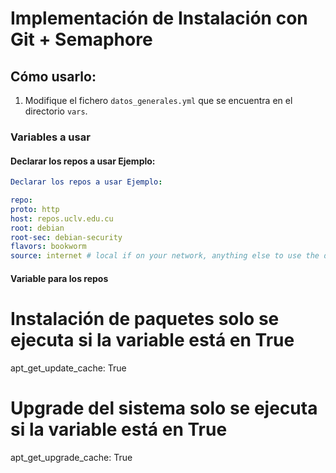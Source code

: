 # Implementación de Instalación con Git + Semaphore

## Cómo usarlo:

1. Modifique el fichero `datos_generales.yml` que se encuentra en el directorio `vars`.

### Variables a usar

#### Declarar los repos a usar Ejemplo:

```yaml
Declarar los repos a usar Ejemplo:

repo:
proto: http
host: repos.uclv.edu.cu
root: debian
root-sec: debian-security
flavors: bookworm
source: internet # local if on your network, anything else to use the default ones.
```

#### Variable para los repos

# Instalación de paquetes solo se ejecuta si la variable está en True
apt_get_update_cache: True

# Upgrade del sistema solo se ejecuta si la variable está en True
apt_get_upgrade_cache: True
